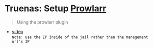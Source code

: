 # Truenas: Setup [Prowlarr](https://github.com/Prowlarr/Prowlarr)
> Using the prowlarr plugin

- [video](https://youtu.be/nPm5pMfk1OA?t=511)  
    `Note: use the IP inside of the jail rather then the management url's IP`